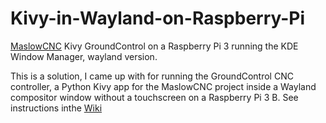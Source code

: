 # Kivy-in-Wayland-on-Raspberry-Pi
[MaslowCNC](http://www.maslowcnc.com/) Kivy GroundControl on a Raspberry Pi 3 running the KDE Window Manager, wayland version.

This is a solution, I came up with for running the GroundControl CNC controller, a Python Kivy app for the MaslowCNC project inside a Wayland compositor window without a touchscreen on a Raspberry Pi 3 B.
See instructions inthe [Wiki](https://github.com/Jamtek/Kivy-in-Wayland-on-Raspberry-Pi/wiki)
